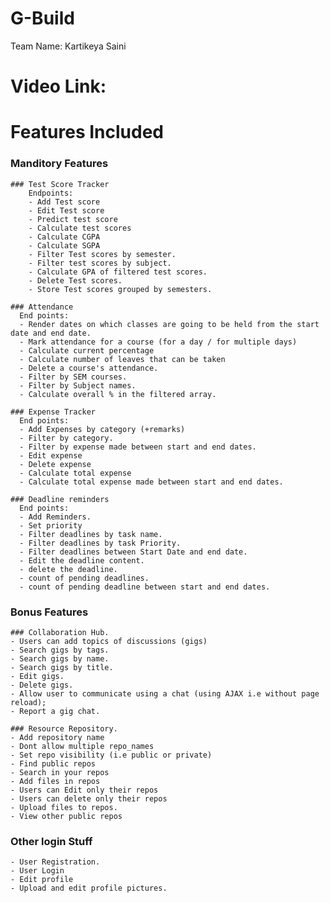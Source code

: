 # G-Build
Team Name: Kartikeya Saini

# Video Link: 

# Features Included 
 ### Manditory Features
    ### Test Score Tracker
        Endpoints: 
        - Add Test score
        - Edit Test score
        - Predict test score
        - Calculate test scores
        - Calculate CGPA
        - Calculate SGPA
        - Filter Test scores by semester.
        - Filter test scores by subject.
        - Calculate GPA of filtered test scores.
        - Delete Test scores.
        - Store Test scores grouped by semesters.
        
    ### Attendance
      End points:
      - Render dates on which classes are going to be held from the start date and end date.
      - Mark attendance for a course (for a day / for multiple days)
      - Calculate current percentage
      - Calculate number of leaves that can be taken
      - Delete a course's attendance.
      - Filter by SEM courses.
      - Filter by Subject names.
      - Calculate overall % in the filtered array.
      
    ### Expense Tracker
      End points:
      - Add Expenses by category (+remarks)
      - Filter by category.
      - Filter by expense made between start and end dates.
      - Edit expense
      - Delete expense
      - Calculate total expense
      - Calculate total expense made between start and end dates.
      
    ### Deadline reminders
      End points:
      - Add Reminders.
      - Set priority
      - Filter deadlines by task name.
      - Filter deadlines by task Priority.
      - Filter deadlines between Start Date and end date.
      - Edit the deadline content.
      - delete the deadline.
      - count of pending deadlines.
      - count of pending deadline between start and end dates.

  ### Bonus Features
    ### Collaboration Hub.
    - Users can add topics of discussions (gigs)
    - Search gigs by tags.
    - Search gigs by name.
    - Search gigs by title.
    - Edit gigs.
    - Delete gigs.
    - Allow user to communicate using a chat (using AJAX i.e without page reload);
    - Report a gig chat.
    
    ### Resource Repository.
    - Add repository name 
    - Dont allow multiple repo_names
    - Set repo visibility (i.e public or private)
    - Find public repos
    - Search in your repos
    - Add files in repos
    - Users can Edit only their repos
    - Users can delete only their repos
    - Upload files to repos.
    - View other public repos

  ### Other login Stuff
    - User Registration.
    - User Login
    - Edit profile
    - Upload and edit profile pictures.
    
    

